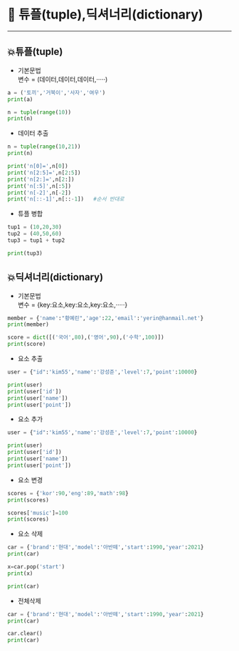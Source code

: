 # 📃 튜플(tuple),딕셔너리(dictionary)
***


            
##  💥튜플(tuple)
* 기본문법           
변수 = (데이터,데이터,데이터,·····)
```python
a = ('토끼','거북이','사자','여우')
print(a)

n = tuple(range(10))
print(n)
```         

* 데이터 추출
```python
n = tuple(range(10,21))
print(n)

print('n[0]=',n[0])
print('n[2:5]=',n[2:5])
print('n[2:]=',n[2:])
print('n[:5]',n[:5])
print('n[-2]',n[-2])
print('n[::-1]',n[::-1])   #순서 반대로
```

* 튜플 병합
```python
tup1 = (10,20,30)
tup2 = (40,50,60)
tup3 = tup1 + tup2

print(tup3)
```
## 💥딕셔너리(dictionary)

* 기본문법          
변수 = {key:요소,key:요소,key:요소,·····}

```python
member = {'name':"황예린",'age':22,'email':'yerin@hanmail.net'}
print(member)

score = dict([('국어',80),('영어',90),('수학',100)])
print(score)

```
* 요소 추출
```python
user = {"id":'kim55','name':'강성준','level':7,'point':10000}

print(user)
print(user['id'])
print(user['name'])
print(user['point'])

```
* 요소 추가
```python
user = {"id":'kim55','name':'강성준','level':7,'point':10000}

print(user)
print(user['id'])
print(user['name'])
print(user['point'])

```

* 요소 변경
```python
scores = {'kor':90,'eng':89,'math':98}
print(scores)

scores['music']=100
print(scores)
```

* 요소 삭제
```python
car = {'brand':'현대','model':'아반떼','start':1990,'year':2021}
print(car)

x=car.pop('start')
print(x)

print(car)
```

* 전체삭제
```python
car = {'brand':'현대','model':'아반떼','start':1990,'year':2021}
print(car)

car.clear()
print(car)
```